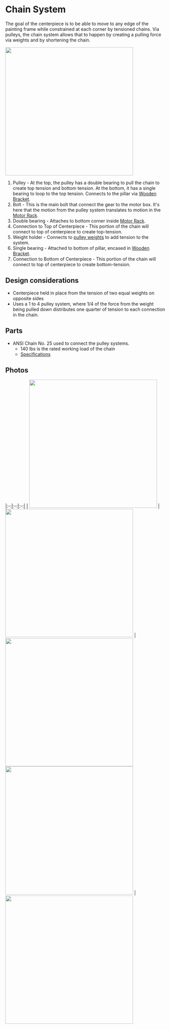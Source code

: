 # Chain System

The goal of the centerpiece is to be able to move to any edge of the painting frame while constrained at each corner by tensioned chains. Via pulleys, the chain system allows that to happen by creating a pulling force via weights and by shortening the chain.

<img src="https://github.com/UniKlo/PaintBot/blob/master/Mechanics/ChainSystem/chain-system-02-01.png" width="400">

1. Pulley - At the top, the pulley has a double bearing to pull the chain to create top tension and bottom tension. At the bottom, it has a single bearing to loop to the top tension. Connects to the pillar via [Wooden Bracket](https://github.com/UniKlo/PaintBot/blob/master/Mechanics/Wooden%20Bracket).
2. Bolt - This is the main bolt that connect the gear to the motor box. It's here that the motion from the pulley system translates to motion in the [Motor Rack](https://github.com/UniKlo/PaintBot/tree/master/Mechanics/MotorRack).
3. Double bearing - Attaches to bottom corner inside [Motor Rack](https://github.com/UniKlo/PaintBot/tree/master/Mechanics/MotorRack).
4. Connection to Top of Centerpiece - This portion of the chain will connect to top of centerpiece to create top-tension.
5. Weight holder - Connects to [pulley weights](https://github.com/UniKlo/PaintBot/tree/master/Mechanics/PulleyWeights) to add tension to the system.
6. Single bearing - Attached to bottom of pillar, encased in [Wooden Bracket](https://github.com/UniKlo/PaintBot/blob/master/Mechanics/Wooden%20Bracket).
7. Connection to Bottom of Centerpiece - This portion of the chain will connect to top of centerpiece to create bottom-tension.

## Design considerations

- Centerpiece held in place from the tension of two equal weights on opposite sides
- Uses a 1 to 4 pulley system, where 1/4 of the force from the weight being pulled down distributes one quarter of tension to each connection in the chain.

## Parts
- ANSI Chain No. 25 used to connect the pulley systems.
    - 140 lbs is the rated working load of the chain
    - [Specifications](https://www.renoldjeffrey.com/media/2395574/ansi-standard-roller-chain-renold-jeffrey.pdf)


## Photos

|:-:|:-:|:-:|
| <img src="https://github.com/UniKlo/PaintBot/blob/master/Mechanics/ChainSystem/Image%20from%20iOS.jpg" width="400"> | <img src="https://github.com/UniKlo/PaintBot/blob/master/Mechanics/ChainSystem/Image%20from%20iOS%20(2).jpg" width="400"> | <img src="https://github.com/UniKlo/PaintBot/blob/master/Mechanics/ChainSystem/Image%20from%20iOS%20(3).jpg" width="400">
<img src="https://github.com/UniKlo/PaintBot/blob/master/Mechanics/ChainSystem/Image%20from%20iOS%20(5).jpg" width="400"> | <img src="https://github.com/UniKlo/PaintBot/blob/master/Mechanics/ChainSystem/Image%20from%20iOS%20(4).jpg" width="400">
